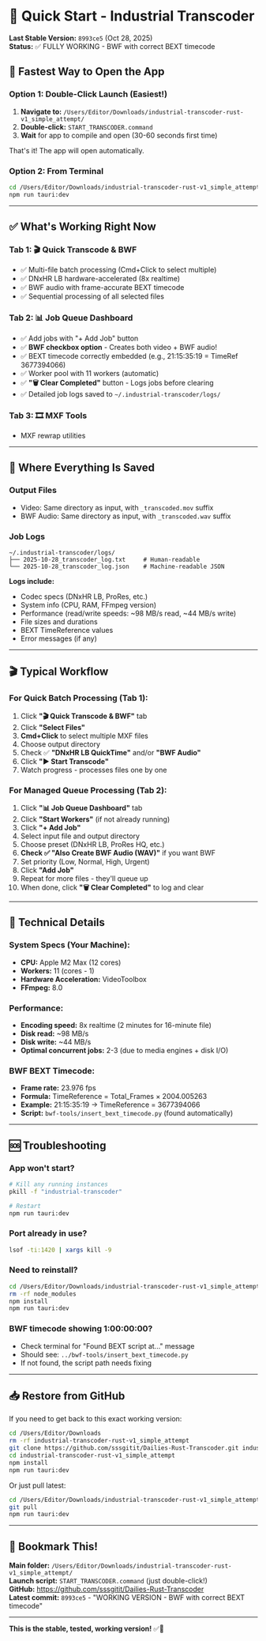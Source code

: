 # 🚀 Quick Start - Industrial Transcoder

**Last Stable Version:** `8993ce5` (Oct 28, 2025)  
**Status:** ✅ FULLY WORKING - BWF with correct BEXT timecode

## 🎯 Fastest Way to Open the App

### Option 1: Double-Click Launch (Easiest!)

1. **Navigate to:** `/Users/Editor/Downloads/industrial-transcoder-rust-v1_simple_attempt/`
2. **Double-click:** `START_TRANSCODER.command`
3. **Wait** for app to compile and open (30-60 seconds first time)

That's it! The app will open automatically.

### Option 2: From Terminal

```bash
cd /Users/Editor/Downloads/industrial-transcoder-rust-v1_simple_attempt
npm run tauri:dev
```

---

## ✅ What's Working Right Now

### Tab 1: 🎬 Quick Transcode & BWF
- ✅ Multi-file batch processing (Cmd+Click to select multiple)
- ✅ DNxHR LB hardware-accelerated (8x realtime)
- ✅ BWF audio with frame-accurate BEXT timecode
- ✅ Sequential processing of all selected files

### Tab 2: 📊 Job Queue Dashboard  
- ✅ Add jobs with "+ Add Job" button
- ✅ **BWF checkbox option** - Creates both video + BWF audio!
- ✅ BEXT timecode correctly embedded (e.g., 21:15:35:19 = TimeRef 3677394066)
- ✅ Worker pool with 11 workers (automatic)
- ✅ **"🗑️ Clear Completed"** button - Logs jobs before clearing
- ✅ Detailed job logs saved to `~/.industrial-transcoder/logs/`

### Tab 3: 🎞️ MXF Tools
- MXF rewrap utilities

---

## 📂 Where Everything Is Saved

### Output Files
- Video: Same directory as input, with `_transcoded.mov` suffix
- BWF Audio: Same directory as input, with `_transcoded.wav` suffix

### Job Logs
```
~/.industrial-transcoder/logs/
├── 2025-10-28_transcoder_log.txt     # Human-readable
└── 2025-10-28_transcoder_log.json    # Machine-readable JSON
```

**Logs include:**
- Codec specs (DNxHR LB, ProRes, etc.)
- System info (CPU, RAM, FFmpeg version)
- Performance (read/write speeds: ~98 MB/s read, ~44 MB/s write)
- File sizes and durations
- BEXT TimeReference values
- Error messages (if any)

---

## 🎬 Typical Workflow

### For Quick Batch Processing (Tab 1):
1. Click **"🎬 Quick Transcode & BWF"** tab
2. Click **"Select Files"**
3. **Cmd+Click** to select multiple MXF files
4. Choose output directory
5. Check ✅ **"DNxHR LB QuickTime"** and/or **"BWF Audio"**
6. Click **"▶ Start Transcode"**
7. Watch progress - processes files one by one

### For Managed Queue Processing (Tab 2):
1. Click **"📊 Job Queue Dashboard"** tab
2. Click **"Start Workers"** (if not already running)
3. Click **"+ Add Job"**
4. Select input file and output directory
5. Choose preset (DNxHR LB, ProRes HQ, etc.)
6. **Check ✅ "Also Create BWF Audio (WAV)"** if you want BWF
7. Set priority (Low, Normal, High, Urgent)
8. Click **"Add Job"**
9. Repeat for more files - they'll queue up
10. When done, click **"🗑️ Clear Completed"** to log and clear

---

## 🔧 Technical Details

### System Specs (Your Machine):
- **CPU:** Apple M2 Max (12 cores)
- **Workers:** 11 (cores - 1)
- **Hardware Acceleration:** VideoToolbox
- **FFmpeg:** 8.0

### Performance:
- **Encoding speed:** 8x realtime (2 minutes for 16-minute file)
- **Disk read:** ~98 MB/s
- **Disk write:** ~44 MB/s  
- **Optimal concurrent jobs:** 2-3 (due to media engines + disk I/O)

### BWF BEXT Timecode:
- **Frame rate:** 23.976 fps
- **Formula:** TimeReference = Total_Frames × 2004.005263
- **Example:** 21:15:35:19 → TimeReference = 3677394066
- **Script:** `bwf-tools/insert_bext_timecode.py` (found automatically)

---

## 🆘 Troubleshooting

### App won't start?
```bash
# Kill any running instances
pkill -f "industrial-transcoder"

# Restart
npm run tauri:dev
```

### Port already in use?
```bash
lsof -ti:1420 | xargs kill -9
```

### Need to reinstall?
```bash
cd /Users/Editor/Downloads/industrial-transcoder-rust-v1_simple_attempt
rm -rf node_modules
npm install
npm run tauri:dev
```

### BWF timecode showing 1:00:00:00?
- Check terminal for "Found BEXT script at..." message
- Should see: `../bwf-tools/insert_bext_timecode.py`
- If not found, the script path needs fixing

---

## 📥 Restore from GitHub

If you need to get back to this exact working version:

```bash
cd /Users/Editor/Downloads
rm -rf industrial-transcoder-rust-v1_simple_attempt
git clone https://github.com/sssgitit/Dailies-Rust-Transcoder.git industrial-transcoder-rust-v1_simple_attempt
cd industrial-transcoder-rust-v1_simple_attempt
npm install
npm run tauri:dev
```

Or just pull latest:
```bash
cd /Users/Editor/Downloads/industrial-transcoder-rust-v1_simple_attempt
git pull
npm run tauri:dev
```

---

## 📌 Bookmark This!

**Main folder:** `/Users/Editor/Downloads/industrial-transcoder-rust-v1_simple_attempt/`  
**Launch script:** `START_TRANSCODER.command` (just double-click!)  
**GitHub:** https://github.com/sssgitit/Dailies-Rust-Transcoder  
**Latest commit:** `8993ce5` - "WORKING VERSION - BWF with correct BEXT timecode"

---

**This is the stable, tested, working version!** ✅🎉

